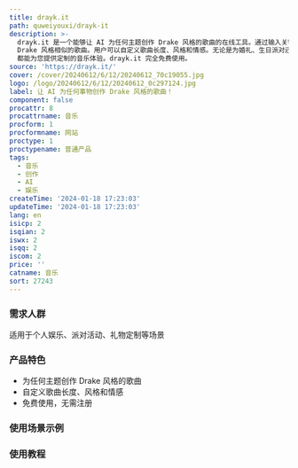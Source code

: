 ```yaml
---
title: drayk.it
path: quweiyouxi/drayk-it
description: >-
  drayk.it 是一个能够让 AI 为任何主题创作 Drake 风格的歌曲的在线工具。通过输入关键词或主题，drayk.it 将生成一首独特的、与
  Drake 风格相似的歌曲。用户可以自定义歌曲长度、风格和情感。无论是为婚礼、生日派对还是个人娱乐，drayk.it
  都能为您提供定制的音乐体验。drayk.it 完全免费使用。
source: 'https://drayk.it/'
cover: /cover/20240612/6/12/20240612_70c19055.jpg
logo: /logo/20240612/6/12/20240612_0c297124.jpg
label: 让 AI 为任何事物创作 Drake 风格的歌曲！
component: false
procattr: 8
procattrname: 音乐
procform: 1
procformname: 网站
proctype: 1
proctypename: 普通产品
tags:
  - 音乐
  - 创作
  - AI
  - 娱乐
createTime: '2024-01-18 17:23:03'
updateTime: '2024-01-18 17:23:03'
lang: en
isicp: 2
isqian: 2
iswx: 2
isqq: 2
iscom: 2
price: ''
catname: 音乐
sort: 27243
---
```




### 需求人群
适用于个人娱乐、派对活动、礼物定制等场景

### 产品特色
- 为任何主题创作 Drake 风格的歌曲
- 自定义歌曲长度、风格和情感
- 免费使用，无需注册

### 使用场景示例


### 使用教程


  
